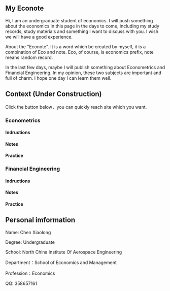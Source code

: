 ## My Econote

Hi, I am an undergraduate student of economics. I will push something about the economics in this page in the days to come, including my study records, study materials and something I want to discuss with you. I wish we will have a good experience.

About the "Econote". It is a word which be created by myself, it is a combination of Eco and note. Eco, of course, is economics prefix, note means random record. 

In the last few days, maybe I will publish something about Econometrics and Financial Engineering. In my opinion, these two subjects are important and full of charm. I hope one day I can learn them well.

## Context (Under Construction)

Click the button below，you can quickly reach site which you want.

### Econometrics

#### Indructions

#### Notes

#### Practice

### Financial Engineering

#### Indructions

#### Notes

#### Practice

## Personal imformation
Name: Chen Xiaolong

Degree: Undergraduate

School: North China Institute Of Aerospace Engineering

Department：School of Economics and Management

Profession：Economics

QQ: 358657161

